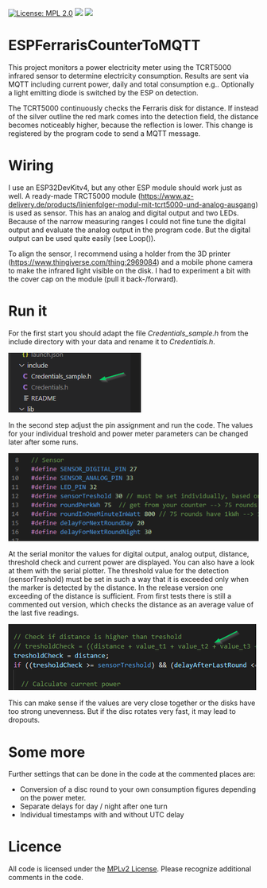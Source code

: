 [![License: MPL 2.0](https://img.shields.io/badge/License-MPL%202.0-brightgreen.svg)](https://opensource.org/licenses/MPL-2.0)
![](https://github.com/pduck27/ESPFerrarisCounterToMQTT/workflows/BuildAndRelease/badge.svg)
![](https://img.shields.io/github/v/release/pduck27/ESPFerrarisCounterToMQTT)

# ESPFerrarisCounterToMQTT
This project monitors a power electricity meter using the TCRT5000 infrared sensor to determine electricity consumption. Results are sent via MQTT including current power, daily and total consumption e.g.. Optionally a light emitting diode is switched by the ESP on detection.

The TCRT5000 continuously checks the Ferraris disk for distance. If instead of the silver outline the red mark comes into the detection field, the distance becomes noticeably higher, because the reflection is lower. This change is registered by the program code to send a MQTT message.

# Wiring
I use an ESP32DevKitv4, but any other ESP module should work just as well. A ready-made TRCT5000 module (https://www.az-delivery.de/products/linienfolger-modul-mit-tcrt5000-und-analog-ausgang) is used as sensor. This has an analog and digital output and two LEDs. Because of the narrow measuring ranges I could not fine tune the digital output and evaluate the analog output in the program code. But the digital output can be used quite easily (see Loop()). 

To align the sensor, I recommend using a holder from the 3D printer (https://www.thingiverse.com/thing:2969084) and a mobile phone camera to make the infrared light visible on the disk. I had to experiment a bit with the cover cap on the module (pull it back-/forward). 

# Run it
For the first start you should adapt the file *Credentials_sample.h* from the include directory with your data and rename it to *Credentials.h*.

![credentials image](/ressource/shot2.png)

In the second step adjust the pin assignment and run the code. The values for your individual treshold and power meter parameters can be changed later after some runs.

![credentials image](/ressource/shot1.png)

At the serial monitor the values for digital output, analog output, distance, threshold check and current power are displayed. You can also have a look at them with the serial plotter. 
The threshold value for the detection (sensorTreshold) must be set in such a way that it is exceeded only when the marker is detected by the distance. 
In the release version one exceeding of the distance is sufficient. From first tests there is still a commented out version, which checks the distance as an average value of the last five readings. 

![credentials image](/ressource/shot3.png)

This can make sense if the values are very close together or the disks have too strong unevenness. But if the disc rotates very fast, it may lead to dropouts.

# Some more
Further settings that can be done in the code at the commented places are:
- Conversion of a disc round to your own consumption figures depending on the power meter.
- Separate delays for day / night after one turn
- Individual timestamps with and without UTC delay


# Licence
All code is licensed under the [MPLv2 License](https://github.com/pduck27/ESPFerrarisCounterToMQTT/blob/master/LICENSE).
Please recognize additional comments in the code.